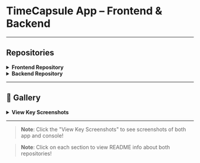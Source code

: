 # TimeCapsule App – Frontend & Backend

---

## Repositories
<details>
  <summary><strong>Frontend Repository</strong></summary>
  
# Frontend Repository

[![Frontend Repository](https://img.shields.io/badge/Frontend-Repository-blue?style=for-the-badge&logo=github)](https://github.com/AlexanderJson/frontend-client-timecapsule)

---

  **Description**: An app for writing notes and messages to yourself! Stored securily. 

  **Setup Instructions**:
  
  ****Backend REST api needed on local server for the app to work****
  
1. **Open any folder** on your local system.
2. In the address bar, type `cmd` and press **Enter** to open the command prompt.
3. **Clone the repository** using the following command:

   ```bash
   git clone https://github.com/AlexanderJson/frontend-client-timecapsule.git


---

## 🌐 Technologies

| **🛠 Component** | **🚀 Technology**        |
|------------------|-------------------------|
| **Frontend**     | ![Kotlin](https://img.shields.io/badge/Kotlin-0095D5?style=for-the-badge&logo=kotlin&logoColor=white)      |

*📱 The frontend is built using **Kotlin** for Android*

---


## 🏗 Architecture & Structure



```markdown

- **API Network ➔ `api` class handles HTTP requests, sending them to the **repository** which processes the results.

- The **service class adds extra logic and operations to manage data effectively.

- ViewModels are used to manage the lifecycle of UI components, leveraging **Coroutines** and **LiveData** for asynchronous and reactive programming.

- Coroutines & LiveData: Utilized throughout the app to handle asynchronous operations efficiently.

- Secure Data Storage: Sensitive information, such as authentication tokens, is encrypted and securely stored in `SharedPreferences`.

- **Data Classes: Employed to handle and structure HTTP responses cleanly and effectively.

```


🎨 Design Elements

- **Color Palette**: Dark blue and white colors.
- **Animations**: User form rotates.

</details>

<details>
  <summary><strong>Backend Repository</strong></summary>
  
# Backend Repository – TimeCapsule App

[![Backend Repository](https://img.shields.io/badge/Backend-Repository-darkblue?style=for-the-badge&logo=github)](https://github.com/AlexanderJson/IT_SAKERHET_JAVA23_Alexander_Jansson_Uppgift2)

---

## 🌐 Technologies

| **Component** | **Technology** |
|---------------|-----------------|
| **Backend**   | ![Spring Boot](https://img.shields.io/badge/Spring_Boot-6DB33F?style=for-the-badge&logo=spring-boot&logoColor=white) |
| **Database**  | ![MySQL](https://img.shields.io/badge/MySQL-4479A1?style=for-the-badge&logo=mysql&logoColor=white) |


## 🌐 Security
![Bcrypt](https://img.shields.io/badge/Bcrypt-333333?style=for-the-badge&logo=lock&logoColor=white)
![AES](https://img.shields.io/badge/AES_Encryption-purple?style=for-the-badge&logo=lock&logoColor=white)
![JWT](https://img.shields.io/badge/JWT-black?style=for-the-badge&logo=json-web-tokens&logoColor=white)


---

## 📥 Installation Instructions

To set up the backend server and connect it with the API and database, follow these steps:

1. **Open any folder** on your local system.
2. In the address bar, type `cmd` and press **Enter** to open the command prompt.
3. **Clone the repository** using the following command:

   ```bash
   git clone https://github.com/AlexanderJson/IT_SAKERHET_JAVA23_Alexander_Jansson_Uppgift2.git

## ✨ Features

## 🔐 Secure User Authentication


 ### 🧬 Password Encryption:
  
- **Bcrypt**: Uses **Bcrypt** to hash passwords.

 ### 🔑 Session Tokens
 - **JWT Tokens**: Are used to validate the users requests, to make sure only the right user can GET/POST their messages.

## 🔐 Secure Data encryption

### 💬 Encrypted Messages
- **AES Encryption**: Messages are encrypted before storage, ensuring only the owner can access them.

### 🔍 View Transactions
- **Encrypted Data Handling**: Only the authenticated user can fetch and decrypt their messages.

### 🗄 Encrypted Shared Preferences
- **Sensitive data are encrypted in shared preferences in Android using AES256_SIV and AES256_GCM encryption algoritms



</details>

---

## 📸 Gallery
<details>
  <summary><strong>View Key Screenshots</strong></summary>

  ### 📝 Add Message
  ![Add Message](src/images/post.png)
  *The interface where users can add encrypted messages*

  ---

  ### 🔑 Login Screen
  ![Login Screen](src/images/login.png)
  *Login screen with user authentication using Bcrypt and JWT*

  ---

  ### 🔄 Alternate Home View
  ![Alternate Home View](src/images/get.png)
  *Homescreen with console in background to display how they work together*

  ---

  ### 🚫 Access Denied [Console]
  ![Access Denied](src/images/unauth.png)
  *Console output indicating unauthorized access when attempting to retrieve protected content*

  ---

  ### 💬 Alternate Add Transaction View [Console]
  ![Alternate Add Transaction View](src/images/consoleGet.png)
  *Another console view displaying how encrypted messages are fetched and handled securely*

</details>

---

> **Note**: Click the "View Key Screenshots" to see screenshots of both app and console!


> **Note**: Click on each section to view README info about both repositories!





